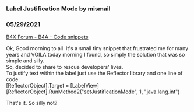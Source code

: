 ### Label Justification Mode by mismail
### 05/29/2021
[B4X Forum - B4A - Code snippets](https://www.b4x.com/android/forum/threads/131180/)

Ok, Good morning to all. It's a small tiny snippet that frustrated me for many years and VOILA today morning I found, so simply the solution that was so simple and silly.  
So, decided to share to rescue developers' lives.  
To justify text within the label just use the Reflector library and one line of code:  
 [ReflectorObject].Target = [LabelView]  
 [ReflectorObject].RunMethod2("setJustificationMode", 1, "java.lang.int")  
  
That's it. So silly not?